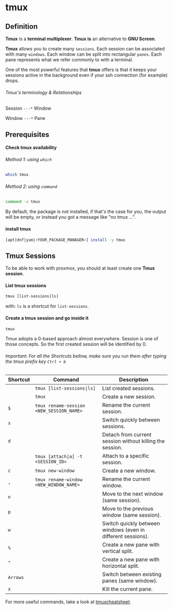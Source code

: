 # tmux

## Definition

**Tmux** is a **terminal multiplexer**.
**Tmux is** an alternative to **GNU Screen**.

**Tmux** allows you to create many `sessions`.
Each session can be associated with many `windows`.
Each window can be split into rectangular `panes`.
Each pane represents what we refer commonly to with a terminal.

One of the most powerful features that **tmux** offers is
that it keeps your sessions active in the background even if your ssh connection
(for example) drops.

###### Tmux's terminology & Relationships
Session `---*` Window

Window `---*` Pane

## Prerequisites

#### Check tmux availability

###### Method 1: using `which`
```bash
which tmux
```

###### Method 2: using `command`
```bash
command -v tmux
```

By default, the package is not installed, if that's the case for you, the output will be empty,
or instead you got a message like "no tmux ...".

#### install tmux
```bash
[apt|dnf|yum|<YOUR_PACKAGE_MANAGER>] install -y tmux
```

## Tmux Sessions
To be able to work with proxmox, you should at least create one **Tmux session**.

#### List tmux sessions
```bash
tmux [list-sessions|ls]
```
with: `ls` is a shortcut for `list-sessions`.

#### Create a tmux session and go inside it
```bash
tmux
```
Tmux adopts a 0-based approach almost everywhere.
Session is one of those concepts.
So the first created session will be identified by 0.


###### Important: For all the Shortcuts bellow, make sure you run them after typing the tmux prefix key `Ctrl + b`

| Shortcut | Command                                  | Description                                                  |
|----------|------------------------------------------|--------------------------------------------------------------|
|          | `tmux [list-sessions\|ls]`               | List created sessions.                                       |
|          | `tmux`                                   | Create a new session.                                        |
| `$`      | `tmux rename-session <NEW_SESSION_NAME>` | Rename the current session.                                  |
| `s`      |                                          | Switch quickly between sessions.                             | 
| `d`      |                                          | Detach from current session without killing the session.     |
|          | `tmux [attach\|a] -t <SESSION_ID>`       | Attach to a specific session.                                |
| `c`      | `tmux new-window `                       | Create a new window.                                         |
| `,`      | `tmux rename-window <NEW_WINDOW_NAME>`   | Rename the current window.                                   |
| `n`      |                                          | Move to the next window (same session).                      |
| `p`      |                                          | Move to the previous window (same session).                  |
| `w`      |                                          | Switch quickly between windows (even in different sessions). | 
| `%`      |                                          | Create a new pane with vertical split.                       |
| `"`      |                                          | Create a new pane with horizontal split.                     |
| `Arrows` |                                          | Switch between existing panes (same window).                 |
| `x`      |                                          | Kill the current pane.                                       |

For more useful commands, take a look at [tmuxcheatsheet](https://tmuxcheatsheet.com/).